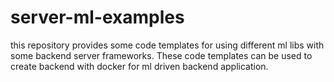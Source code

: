 # server-ml-examples
this repository provides some code templates for using different ml libs with some backend server frameworks. These code templates can be used to create backend with docker for ml driven backend application.
